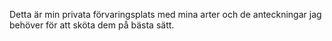 Detta är min privata förvaringsplats med mina arter och de anteckningar jag behöver för att sköta dem på bästa sätt.

